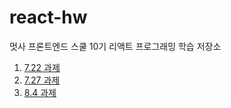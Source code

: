 # react-hw

멋사 프론트엔드 스쿨 10기 리액트 프로그래밍 학습 저장소

1. [7.22 과제](https://github.com/EraMorgett4/React-Yamu)
2. [7.27 과제](/02-atomic-component/README.md)
3. [8.4 과제](/component-test/README.md)
